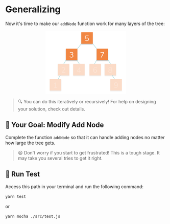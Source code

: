 # Generalizing

Now it's time to make our `addNode` function work for many layers of the tree:

<img style="display: block; margin-left: auto; margin-right: auto;width: 50%;" src="../../img/manyLayers.png">

> 🔍 You can do this iteratively or recursively! For help on designing your solution, check out details.

## 🏁 Your Goal: Modify Add Node

Complete the function `addNode` so that it can handle adding nodes no matter how large the tree gets.

> 😫 Don't worry if you start to get frustrated! This is a tough stage. It may take you several tries to get it right.

## 🧪 Run Test

Access this path in your terminal and run the following command:

```bash
yarn test
```

or 

```bash
yarn mocha ./src/test.js
```
